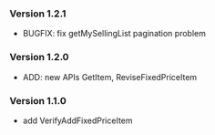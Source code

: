 ### Version 1.2.1
- BUGFIX: fix getMySellingList pagination problem

### Version 1.2.0
- ADD: new APIs GetItem, ReviseFixedPriceItem

### Version 1.1.0
- add VerifyAddFixedPriceItem

